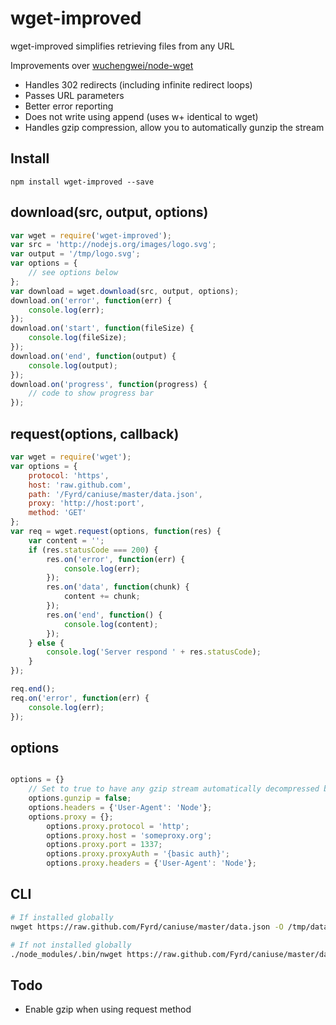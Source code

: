# wget-improved

wget-improved simplifies retrieving files from any URL

Improvements over [wuchengwei/node-wget](https://github.com/wuchengwei/node-wget)
- Handles 302 redirects (including infinite redirect loops)
- Passes URL parameters
- Better error reporting
- Does not write using append (uses w+ identical to wget)
- Handles gzip compression, allow you to automatically gunzip the stream

## Install

```
npm install wget-improved --save
```

## download(src, output, options)

```js
var wget = require('wget-improved');
var src = 'http://nodejs.org/images/logo.svg';
var output = '/tmp/logo.svg';
var options = {
    // see options below
};
var download = wget.download(src, output, options);
download.on('error', function(err) {
    console.log(err);
});
download.on('start', function(fileSize) {
    console.log(fileSize);
});
download.on('end', function(output) {
    console.log(output);
});
download.on('progress', function(progress) {
    // code to show progress bar
});
```

## request(options, callback)

```js
var wget = require('wget');
var options = {
    protocol: 'https',
    host: 'raw.github.com',
    path: '/Fyrd/caniuse/master/data.json',
    proxy: 'http://host:port',
    method: 'GET'
};
var req = wget.request(options, function(res) {
    var content = '';
    if (res.statusCode === 200) {
        res.on('error', function(err) {
            console.log(err);
        });
        res.on('data', function(chunk) {
            content += chunk;
        });
        res.on('end', function() {
            console.log(content);
        });
    } else {
        console.log('Server respond ' + res.statusCode);
    }
});

req.end();
req.on('error', function(err) {
    console.log(err);
});
```

## options

```js

options = {}
    // Set to true to have any gzip stream automatically decompressed before saving
    options.gunzip = false;
    options.headers = {'User-Agent': 'Node'};
    options.proxy = {};
        options.proxy.protocol = 'http';
        options.proxy.host = 'someproxy.org';
        options.proxy.port = 1337;
        options.proxy.proxyAuth = '{basic auth}';
        options.proxy.headers = {'User-Agent': 'Node'};
```

## CLI

```bash
# If installed globally
nwget https://raw.github.com/Fyrd/caniuse/master/data.json -O /tmp/data.json

# If not installed globally
./node_modules/.bin/nwget https://raw.github.com/Fyrd/caniuse/master/data.json -O /tmp/data.json
```

## Todo

- Enable gzip when using request method
